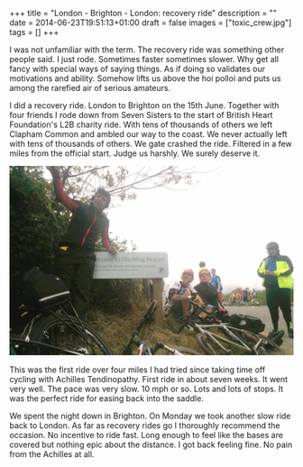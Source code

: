 +++
title = "London - Brighton - London: recovery ride"
description = ""
date = 2014-06-23T19:51:13+01:00
draft = false
images = ["toxic_crew.jpg"]
tags = []
+++

I was not unfamiliar with the term. The recovery ride was something other people said. I just rode. Sometimes faster sometimes slower. Why get all fancy with special ways of saying things. As if doing so validates our motivations and ability. Somehow lifts us above the hoi polloi and puts us among the rarefied air of serious amateurs.

I did a recovery ride. London to Brighton on the 15th June. Together with four friends I rode down from Seven Sisters to the start of British Heart Foundation's L2B charity ride. With tens of thousands of others we left Clapham Common and ambled our way to the coast. We never actually left with tens of thousands of others. We gate crashed the ride. Filtered in a few miles from the official start. Judge us harshly. We surely deserve it.

![](toxic_crew.jpg "Toxic Crew")

This was the first ride over four miles I had tried since taking time off cycling with Achilles Tendinopathy. First ride in about seven weeks. It went very well. The pace was very slow. 10 mph or so. Lots and lots of stops. It was the perfect ride for easing back into the saddle.

We spent the night down in Brighton. On Monday we took another slow ride back to London. As far as recovery rides go I thoroughly recommend the occasion. No incentive to ride fast. Long enough to feel like the bases are covered but nothing epic about the distance. I got back feeling fine. No pain from the Achilles at all.
